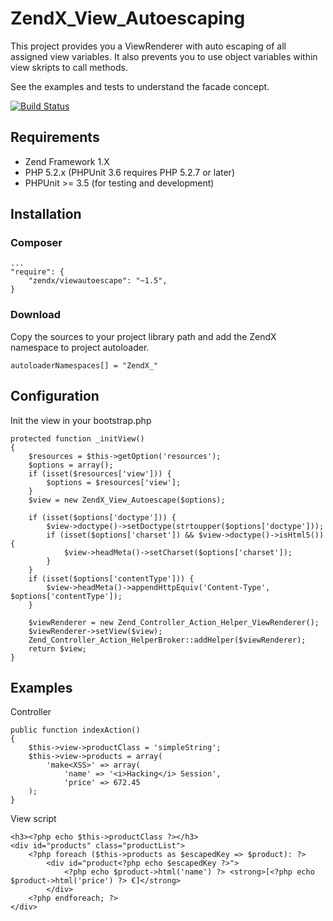 # ZendX_View_Autoescaping

This project provides you a ViewRenderer with auto escaping of all assigned view variables. It also prevents you to use object variables within view skripts to call methods.

See the examples and tests to understand the facade concept.

[![Build Status](https://travis-ci.org/jensklose/ZendX_View_Autoescaping.png?branch=master)](https://travis-ci.org/jensklose/ZendX_View_Autoescaping)

## Requirements

* Zend Framework 1.X
* PHP 5.2.x (PHPUnit 3.6 requires PHP 5.2.7 or later)
* PHPUnit >= 3.5 (for testing and development)

## Installation

### Composer
    ...
    "require": {
        "zendx/viewautoescape": "~1.5",
    }

    

### Download
Copy the sources to your project library path and add the ZendX namespace to project autoloader.

    autoloaderNamespaces[] = "ZendX_"

## Configuration
Init the view in your bootstrap.php

    protected function _initView()
    {
        $resources = $this->getOption('resources');
        $options = array();
        if (isset($resources['view'])) {
            $options = $resources['view'];
        }
        $view = new ZendX_View_Autoescape($options);

        if (isset($options['doctype'])) {
            $view->doctype()->setDoctype(strtoupper($options['doctype']));
            if (isset($options['charset']) && $view->doctype()->isHtml5()) {
                $view->headMeta()->setCharset($options['charset']);
            }
        }
        if (isset($options['contentType'])) {
            $view->headMeta()->appendHttpEquiv('Content-Type', $options['contentType']);
        }
        
        $viewRenderer = new Zend_Controller_Action_Helper_ViewRenderer();
        $viewRenderer->setView($view);
        Zend_Controller_Action_HelperBroker::addHelper($viewRenderer);
        return $view;
    }

## Examples
Controller

    public function indexAction()
    {
        $this->view->productClass = 'simpleString';
        $this->view->products = array(
            'make<XSS>' => array(
                'name' => '<i>Hacking</i> Session',
                'price' => 672.45
        );
    }


View script

    <h3><?php echo $this->productClass ?></h3>
    <div id="products" class="productList">
        <?php foreach ($this->products as $escapedKey => $product): ?>
            <div id="product<?php echo $escapedKey ?>">
                <?php echo $product->html('name') ?> <strong>[<?php echo $product->html('price') ?> €]</strong>
            </div>
        <?php endforeach; ?>
    </div>
